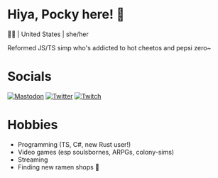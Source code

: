 # Hiya, Pocky here! 🌸
🏳️‍⚧️ | United States | she/her

Reformed JS/TS simp who's addicted to hot cheetos and pepsi zero~

# Socials
[![Mastodon](https://img.shields.io/badge/-MASTODON-%232B90D9?style=for-the-badge&logo=mastodon&logoColor=white)](https://tech.lgbt/@pockyporium)
[![Twitter](https://img.shields.io/badge/Twitter-%231DA1F2.svg?style=for-the-badge&logo=Twitter&logoColor=white)](https://twitter.com/pockyporium)
[![Twitch](https://img.shields.io/badge/Twitch-%239146FF.svg?style=for-the-badge&logo=Twitch&logoColor=white)](https://twitch.tv/pockyporium)

# Hobbies
- Programming (TS, C#, new Rust user!)
- Video games (esp soulsbornes, ARPGs, colony-sims)
- Streaming
- Finding new ramen shops 🍜
